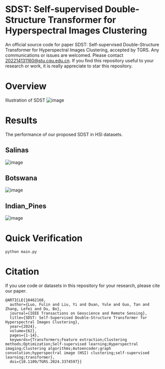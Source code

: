 # SDST: Self-supervised Double-Structure Transformer for Hyperspectral Images Clustering
An official source code for paper SDST: Self-supervised Double-Structure Transformer for Hyperspectral Images Clustering, accepted by TGRS. Any communications or issues are welcomed. Please contact 202214131160@stu.cqu.edu.cn. If you find this repository useful to your research or work, it is really appreciate to star this repository.

# Overview
Illustration of SDST
![image](https://github.com/YiLiu1999/SDST/assets/75960351/c2d9eda1-ee00-4a14-bfd0-304bfde3d667)

# Results
The performance of our proposed SDST in HSI datasets.
## Salinas
![image](https://github.com/YiLiu1999/SDST/assets/75960351/5d2d5fec-5bba-4819-8d9c-fd55d261f0db)
## Botswana
![image](https://github.com/YiLiu1999/SDST/assets/75960351/76733715-8484-45e3-b245-e61310104de3)
## Indian_Pines
![image](https://github.com/YiLiu1999/SDST/assets/75960351/aca1aafa-d110-4d9b-bb05-1ee45f717f28)

# Quick Verification


```
python main.py
```


# Citation
If you use code or datasets in this repository for your research, please cite our paper.
```
@ARTICLE{10462168,
  author={Luo, Fulin and Liu, Yi and Duan, Yule and Guo, Tan and Zhang, Lefei and Du, Bo},
  journal={IEEE Transactions on Geoscience and Remote Sensing}, 
  title={SDST: Self-Supervised Double-Structure Transformer for Hyperspectral Images Clustering}, 
  year={2024},
  volume={62},
  pages={1-14},
  keywords={Transformers;Feature extraction;Clustering methods;Optimization;Self-supervised learning;Hyperspectral imaging;Clustering algorithms;Autoencoder;graph convolution;hyperspectral image (HSI) clustering;self-supervised learning;transformer},
  doi={10.1109/TGRS.2024.3374597}}
```
